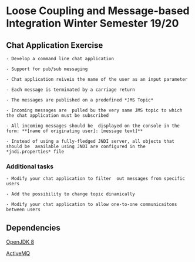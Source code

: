 # Loose Coupling and Message-based Integration Winter Semester 19/20

## Chat Application Exercise

    - Develop a command line chat application

    - Support for pub/sub messaging

    - Chat application reiveis the name of the user as an input parameter

    - Each message is terminated by a carriage return

    - The messages are published on a predefined *JMS Topic*

    - Incoming messages are  pulled bu the very same JMS topic to which the chat application must be subscribed

    - All incoming messages should be  displayed on the console in the form: **[name of originating user]: [message text]**

    - Instead of using a fully-fledged JNDI server, all objects that should be  available using JNDI are configured in the *jndi.properties* file

### Additional tasks

    - Modify your chat application to filter  out messages from specific users

    - Add the possibility to change topic dinamically

    - Modify your chat application to allow one-to-one communicaitons between users

## Dependencies

[OpenJDK 8](Guides/jdk.md)

[ActiveMQ](Guides/activemq.md)
